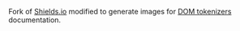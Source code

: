 Fork of [Shields.io][shields.io] modified to generate images for
[DOM tokenizers][dom-tokenizers] documentation.

[shields.io]: https://github.com/badges/shields
[dom-tokenizers]: https://github.com/gbenson/dom-tokenizers
